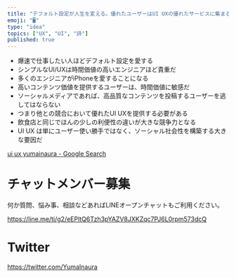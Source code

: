 ```yaml
---
title: "デフォルト設定が人生を変える。優れたユーザーはUI UXの優れたサービスに集まる。"
emoji: "🖥"
type: "idea"
topics: ["UX", "UI", "詩"]
published: true
---
```


- 爆速で仕事したい人ほどデフォルト設定を愛する
- シンプルなUI/UXは時間価値の高いエンジニアほど貴重だ
- 多くのエンジニアがiPhoneを愛することになる
- 高いコンテンツ価値を提供するユーザーは、時間価値に敏感だ
- ソーシャルメディアであれば、高品質なコンテンツを投稿するユーザーを逃してはならない
- つまり他との競合において優れたUI UXを提供する必要がある
- 飲食店と同じでほんの少しの利便性の違いが大きな競争力となる
- UI UX は単にユーザー使い勝手ではなく、ソーシャル社会性を構築する大きな要因だ

[ui ux yumainaura - Google Search](https://www.google.co.jp/search?q=ui+ux+yumainaura&oq=ui+ux+yumainaura&aqs=chrome..69i57j69i60l3.2633j0j7&sourceid=chrome&ie=UTF-8)








<!-- Update From Qiita API -->

# チャットメンバー募集


何か質問、悩み事、相談などあればLINEオープンチャットもご利用ください。

https://line.me/ti/g2/eEPltQ6Tzh3pYAZV8JXKZqc7PJ6L0rpm573dcQ





# Twitter


https://twitter.com/YumaInaura


<!-- Update From Qiita API -->


